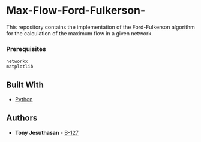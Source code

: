 # Max-Flow-Ford-Fulkerson-
This repository contains the implementation of the Ford-Fulkerson algorithm for the calculation of the maximum flow in a given network.

### Prerequisites

```
networkx                                       
matplotlib      
```

## Built With

* [Python](https://www.python.org/) 

## Authors

* **Tony Jesuthasan** - [B-127](https://github.com/B-127)

